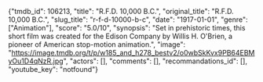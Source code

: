 {"tmdb_id": 106213, "title": "R.F.D. 10,000 B.C.", "original_title": "R.F.D. 10,000 B.C.", "slug_title": "r-f-d-10000-b-c", "date": "1917-01-01", "genre": ["Animation"], "score": "5.0/10", "synopsis": "Set in prehistoric times, this short film was created for the Edison Company by Willis H. O'Brien, a pioneer of American stop-motion animation.", "image": "https://image.tmdb.org/t/p/w185_and_h278_bestv2/o0wbSkKvx9PB64EBMyOu1D4qNzR.jpg", "actors": [], "comments": [], "recommandations_id": [], "youtube_key": "notfound"}